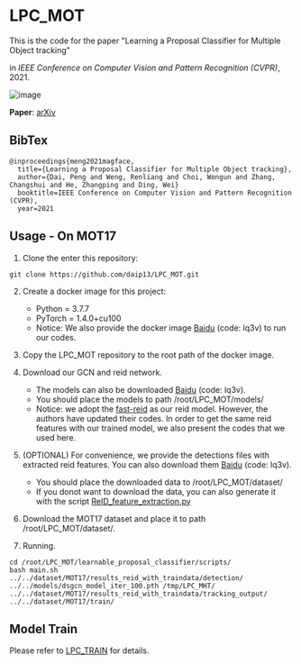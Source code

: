 # LPC_MOT
This is the code for the paper "Learning a Proposal Classifier for Multiple Object tracking"

in *IEEE Conference on Computer Vision and Pattern Recognition (CVPR)*, 2021.

![image](https://github.com/daip13/LPC_MOT/blob/master/images/framework.png)

**Paper**: [arXiv](https://arxiv.org/abs/2103.07889)

## BibTex

```
@inproceedings{meng2021magface,
  title={Learning a Proposal Classifier for Multiple Object tracking},
  author={Dai, Peng and Weng, Renliang and Choi, Wongun and Zhang, Changshui and He, Zhangping and Ding, Wei}
  booktitle=IEEE Conference on Computer Vision and Pattern Recognition (CVPR),
  year=2021
```

## Usage - On MOT17
1. Clone the enter this repository:
```
git clone https://github.com/daip13/LPC_MOT.git
```

2. Create a docker image for this project: 
    - Python = 3.7.7
    - PyTorch = 1.4.0+cu100
    - Notice: We also provide the docker image [Baidu](https://pan.baidu.com/s/1IF7JqycSzP6iqbR9fkduJA) (code: lq3v) to run our codes.

3. Copy the LPC_MOT repository to the root path of the docker image.

4. Download our GCN and reid network.
    - The models can also be downloaded [Baidu](https://pan.baidu.com/s/1IF7JqycSzP6iqbR9fkduJA) (code: lq3v).
    - You should place the models to path /root/LPC_MOT/models/
    - Notice: we adopt the [fast-reid](https://github.com/JDAI-CV/fast-reid.git) as our reid model. However, the authors have updated their codes. In order to get the same reid features with our trained model, we also present the codes that we used here.

5. (OPTIONAL) For convenience, we provide the detections files with extracted reid features. You can also download them [Baidu](https://pan.baidu.com/s/1IF7JqycSzP6iqbR9fkduJA) (code: lq3v).
    - You should place the downloaded data to /root/LPC_MOT/dataset/
    - If you donot want to download the data, you can also generate it with the script [ReID_feature_extraction.py](https://github.com/daip13/LPC_MOT/blob/master/learnable_proposal_classifier/scripts/ReID_feature_extraction.py)

6. Download the MOT17 dataset and place it to path /root/LPC_MOT/dataset/.

7. Running.
```
cd /root/LPC_MOT/learnable_proposal_classifier/scripts/
bash main.sh ../../dataset/MOT17/results_reid_with_traindata/detection/ ../../models/dsgcn_model_iter_100.pth /tmp/LPC_MHT/ ../../dataset/MOT17/results_reid_with_traindata/tracking_output/ ../../dataset/MOT17/train/
```

## Model Train
Please refer to [LPC_TRAIN](https://github.com/daip13/LPC_TRAIN) for details.
